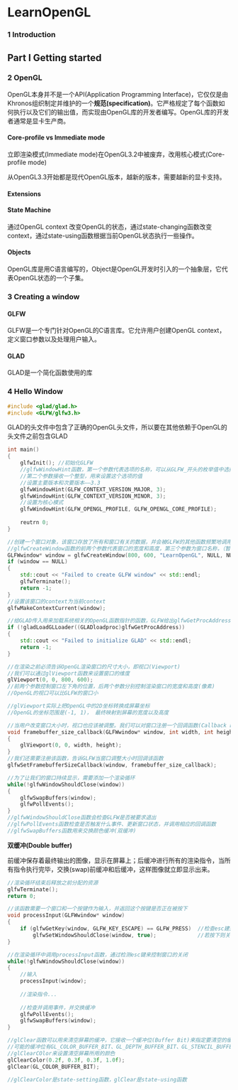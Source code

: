 # LearnOpenGL

### 1	Introduction

## Part I	Getting started

### 2	OpenGL

OpenGL本身并不是一个API(Application Programming Interface)，它仅仅是由Khronos组织制定并维护的一个**规范(specification)**。它严格规定了每个函数如何执行以及它们的输出值，而实现由OpenGL库的开发者编写。OpenGL库的开发者通常是显卡生产商。

#### Core-profile vs Immediate mode

立即渲染模式(Immediate mode)在OpenGL3.2中被废弃，改用核心模式(Core-profile mode)

从OpenGL3.3开始都是现代OpenGL版本，越新的版本，需要越新的显卡支持。

#### Extensions

#### State Machine

通过OpenGL context 改变OpenGL的状态，通过state-changing函数改变context，通过state-using函数根据当前OpenGL状态执行一些操作。

#### Objects

OpenGL库是用C语言编写的，Object是OpenGL开发时引入的一个抽象层，它代表OpenGL状态的一个子集。

### 3	Creating a window

#### GLFW

GLFW是一个专门针对OpenGL的C语言库。它允许用户创建OpenGL context，定义窗口参数以及处理用户输入。

#### GLAD

GLAD是一个简化函数使用的库

### 4	Hello Window

```c++
#include <glad/glad.h>
#include <GLFW/glfw3.h>
```

GLAD的头文件中包含了正确的OpenGL头文件，所以要在其他依赖于OpenGL的头文件之前包含GLAD

```c++
int main()
{
	glfwInit();	//初始化GLFW
    //glfwWindowHint函数，第一个参数代表选项的名称，可以从GLFW_开头的枚举值中选择，
    //第二个参数接收一个整型，用来设置这个选项的值
    //设置主要版本和次要版本——3.3
    glfwWindowHint(GLFW_CONTEXT_VERSION_MAJOR, 3);
    glfwWindowHint(GLFW_CONTEXT_VERSION_MINOR, 3);
    //设置为核心模式
    glfwWindowHint(GLFW_OPENGL_PROFILE, GLFW_OPENGL_CORE_PROFILE);
    
    reutrn 0;
}
```

```c++
//创建一个窗口对象，该窗口存放了所有和窗口有关的数据，并会被GLFW的其他函数频繁地调用
//glfwCreateWindow函数的前两个参数代表窗口的宽度和高度，第三个参数为窗口名称，（暂时忽略后两个参数）
GLFWwindow* window = glfwCreateWindow(800, 600, "LearnOpenGL", NULL, NULL);
if (window == NULL)
{
    std::cout << "Failed to create GLFW window" << std::endl;
    glfwTerminate();
    return -1;
}
//设置该窗口的context为当前context
glfwMakeContextCurrent(window);
```

```c++
//给GLAD传入用来加载系统相关的OpenGL函数指针的函数，GLFW给出glfwGetProcAddress，它根据编译的系统定义了正确的函数
if (!gladLoadGLLoader((GLADloadproc)glfwGetProcAddress))
{
    std::cout << "Failed to initialize GLAD" << std::endl;
    return -1;
}
```

```c++
//在渲染之前必须告诉OpenGL渲染窗口的尺寸大小，即视口(Viewport)
//我们可以通过glViewport函数来设置窗口的维度
glViewport(0, 0, 800, 600);
//前两个参数控制窗口左下角的位置，后两个参数分别控制渲染窗口的宽度和高度(像素)
//OpenGL的视口可以比GLFW的窗口小

//glViewport实际上把OpenGL中的2D坐标转换成屏幕坐标
//OpenGL的坐标范围是(-1, 1)， 最终映射到屏幕的宽度以及高度

//当用户改变窗口大小时，视口也应该被调整。我们可以对窗口注册一个回调函数(Callback Function)
void framebuffer_size_callback(GLFWwindow* window, int width, int height)
{
    glViewport(0, 0, width, height);
}
//我们还需要注册该函数，告诉GLFW当窗口调整大小时回调该函数
glfwSetFramebufferSizeCallback(window, framebuffer_size_callback);
```

```c++
//为了让我们的窗口持续显示，需要添加一个渲染循环
while(!glfwWindowShouldClose(window))
{
    glfwSwapBuffers(window);
    glfwPollEvents();
}
//glfwWindowShouldClose函数会检查GLFW是否被要求退出
//glfwPollEvents函数检查是否触发什么事件、更新窗口状态，并调用相应的回调函数
//glfwSwapBuffers函数用来交换颜色缓冲(双缓冲)
```

**双缓冲(Double buffer)**

前缓冲保存着最终输出的图像，显示在屏幕上；后缓冲进行所有的渲染指令，当所有指令执行完毕，交换(swap)前缓冲和后缓冲，这样图像就立即显示出来。

```c++
//渲染循环结束后释放之前分配的资源
glfwTerminate();
return 0;
```

```c++
//该函数需要一个窗口和一个按键作为输入，并返回这个按键是否正在被按下
void processInput(GLFWwindow* window)
{
    if (glfwGetKey(window, GLFW_KEY_ESCAPE) == GLFW_PRESS)	//检查esc建是否被按下
        glfwSetWindowShouldClose(window, true);				//若按下则关闭窗口
}
```

```c++
//在渲染循环中调用processInput函数，通过检测esc键来控制窗口的关闭
while(!glfwWindowShouldClose(window))
{
    //输入
    processInput(window);
    
    //渲染指令...
    
    //检查并调用事件，并交换缓冲
    glfwPollEvents();
    glfwSwapBuffers(window);
}
```

```c++
//glClear函数可以用来清空屏幕的缓冲，它接收一个缓冲位(Buffer Bit)来指定要清空的缓冲
//可能的缓冲位有GL_COLOR_BUFFER_BIT、GL_DEPTH_BUFFER_BIT、GL_STENCIL_BUFFER_BIT
//glClearCOlor来设置清空屏幕所用的颜色
glClearColor(0.2f, 0.3f, 0.3f, 1.0f);
glClear(GL_COLOR_BUFFER_BIT);

//glClearColor是state-setting函数，glClear是state-using函数
```

